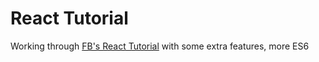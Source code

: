 # React Tutorial
Working through [FB's React Tutorial](https://facebook.github.io/react/docs/tutorial.html) with some extra features, more ES6
